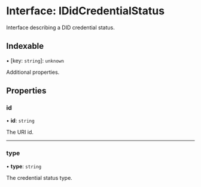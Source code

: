 # Interface: IDidCredentialStatus

Interface describing a DID credential status.

## Indexable

▪ [key: `string`]: `unknown`

Additional properties.

## Properties

### id

• **id**: `string`

The URI id.

___

### type

• **type**: `string`

The credential status type.
